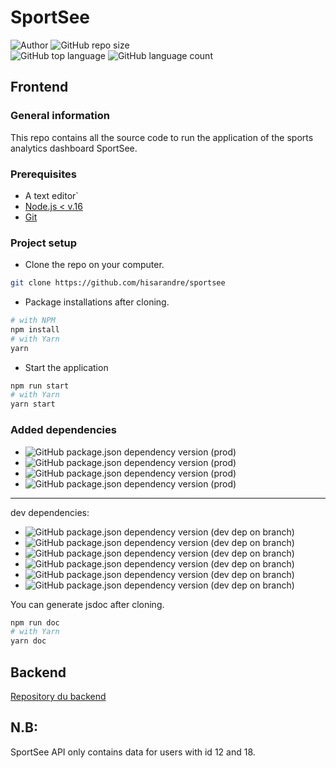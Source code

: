 # SportSee

![Author](https://img.shields.io/badge/Author-hisarandre-")
![GitHub repo size](https://img.shields.io/github/repo-size/hisarandre/SportSee)  
![GitHub top language](https://img.shields.io/github/languages/top/hisarandre/SportSee)
![GitHub language count](https://img.shields.io/github/languages/count/hisarandre/SportSee)

## Frontend

### General information

This repo contains all the source code to run the application of the sports analytics dashboard SportSee.

### Prerequisites

- A text editor`
- [Node.js < v.16](https://nodejs.org/en/)
- [Git](https://git-scm.com/)

### Project setup

- Clone the repo on your computer.

```bash
git clone https://github.com/hisarandre/sportsee
```

- Package installations after cloning.

```bash
# with NPM
npm install
# with Yarn
yarn
```

- Start the application

```bash
npm run start
# with Yarn
yarn start
```

### Added dependencies

- ![GitHub package.json dependency version (prod)](https://img.shields.io/github/package-json/dependency-version/hisarandre/sportsee/react)
- ![GitHub package.json dependency version (prod)](https://img.shields.io/github/package-json/dependency-version/hisarandre/sportsee/prop-types)
- ![GitHub package.json dependency version (prod)](https://img.shields.io/github/package-json/dependency-version/hisarandre/sportsee/react-router-dom)
- ![GitHub package.json dependency version (prod)](https://img.shields.io/github/package-json/dependency-version/hisarandre/sportsee/recharts?label=Rechart)

---

dev dependencies:

- ![GitHub package.json dependency version (dev dep on branch)](https://img.shields.io/github/package-json/dependency-version/hisarandre/sportsee/dev/jsdoc)
- ![GitHub package.json dependency version (dev dep on branch)](https://img.shields.io/github/package-json/dependency-version/hisarandre/sportsee/dev/sass)
- ![GitHub package.json dependency version (dev dep on branch)](https://img.shields.io/github/package-json/dependency-version/hisarandre/sportsee/dev/prettier)
- ![GitHub package.json dependency version (dev dep on branch)](https://img.shields.io/github/package-json/dependency-version/hisarandre/sportsee/dev/eslint)
- ![GitHub package.json dependency version (dev dep on branch)](https://img.shields.io/github/package-json/dependency-version/hisarandre/sportsee/dev/eslint-config-prettier)
- ![GitHub package.json dependency version (dev dep on branch)](https://img.shields.io/github/package-json/dependency-version/hisarandre/sportsee/dev/eslint-plugin-react)

You can generate jsdoc after cloning.

```bash
npm run doc
# with Yarn
yarn doc
```

## Backend

[Repository du backend](https://github.com/hisarandre/sportsee/tree/master/sportsee-back)

## N.B:

SportSee API only contains data for users with id 12 and 18.
